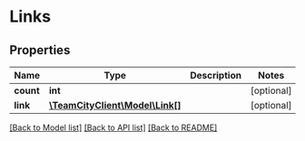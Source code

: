 # Links

## Properties
Name | Type | Description | Notes
------------ | ------------- | ------------- | -------------
**count** | **int** |  | [optional] 
**link** | [**\TeamCityClient\Model\Link[]**](Link.md) |  | [optional] 

[[Back to Model list]](../README.md#documentation-for-models) [[Back to API list]](../README.md#documentation-for-api-endpoints) [[Back to README]](../README.md)



